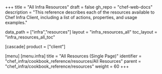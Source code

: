 +++
title = "All Infra Resources"
draft = false
gh_repo = "chef-web-docs"
description = "This reference describes each of the resources available to Chef Infra Client, including a list of actions, properties, and usage examples."

data_path = ["infra","resources"]
layout = "infra_resources_all"
toc_layout = "infra_resources_all_toc"

[cascade]
  product = ["client"]

[menu]
  [menu.infra]
    title = "All Resources (Single Page)"
    identifier = "chef_infra/cookbook_reference/resources/All Resources"
    parent = "chef_infra/cookbook_reference/resources"
    weight = 60
+++

<!-- The contents of this page are automatically generated from YAML files in the data directory. -->
<!-- To suggest a change, submit a pull request to the https://github.com/chef/chef repository. -->

